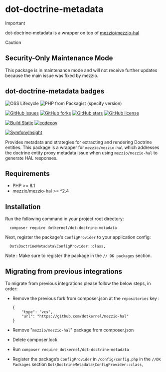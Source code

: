 # dot-doctrine-metadata

> [!IMPORTANT]
> dot-doctrine-metadata is a wrapper on top of [mezzio/mezzio-hal](https://github.com/mezzio/mezzio-hal)

> [!CAUTION]
>
> ## Security-Only Maintenance Mode
>
> This package is in maintenance mode and will not receive further updates because the main issue was fixed by mezzio.

## dot-doctrine-metadata badges

![OSS Lifecycle](https://img.shields.io/osslifecycle/dotkernel/dot-doctrine-metadata)
![PHP from Packagist (specify version)](https://img.shields.io/packagist/php-v/dotkernel/dot-doctrine-metadata/3.2.2)

[![GitHub issues](https://img.shields.io/github/issues/dotkernel/dot-doctrine-metadata)](https://github.com/dotkernel/dot-doctrine-metadata/issues)
[![GitHub forks](https://img.shields.io/github/forks/dotkernel/dot-doctrine-metadata)](https://github.com/dotkernel/dot-doctrine-metadata/network)
[![GitHub stars](https://img.shields.io/github/stars/dotkernel/dot-doctrine-metadata)](https://github.com/dotkernel/dot-doctrine-metadata/stargazers)
[![GitHub license](https://img.shields.io/github/license/dotkernel/dot-doctrine-metadata)](https://github.com/dotkernel/dot-doctrine-metadata/blob/3.0/LICENSE)

[![Build Static](https://github.com/dotkernel/dot-doctrine-metadata/actions/workflows/continuous-integration.yml/badge.svg?branch=3.0)](https://github.com/dotkernel/dot-doctrine-metadata/actions/workflows/continuous-integration.yml)
[![codecov](https://codecov.io/gh/dotkernel/dot-doctrine-metadata/graph/badge.svg?token=ZGR8LJGZV5)](https://codecov.io/gh/dotkernel/dot-doctrine-metadata)

[![SymfonyInsight](https://insight.symfony.com/projects/e76bb03b-b630-4a3e-9a24-b6a04cee7210/big.svg)](https://insight.symfony.com/projects/e76bb03b-b630-4a3e-9a24-b6a04cee7210)

Provides metadata and strategies for extracting and rendering Doctrine entities.
This package is a wrapper for `mezzio/mezzio-hal` which addresses the doctrine entity proxy metadata issue when using `mezzio/mezzio-hal` to generate HAL responses.

## Requirements

- PHP >= 8.1
- mezzio/mezzio-hal >= ^2.4

## Installation

Run the following command in your project root directory:

      composer require dotkernel/dot-doctrine-metadata

Next, register the package's `ConfigProvider` to your application config:

      Dot\DoctrineMetadata\ConfigProvider::class,

Note : Make sure to register the package in the `// DK packages` section.

## Migrating from previous integrations

To migrate from previous integrations please follow the below steps, in order:

- Remove the previous fork from composer.json at the `repositories` key :

      {   
          "type": "vcs",
          "url": "https://github.com/dotkernel/mezzio-hal"
      }

- Remove "`mezzio/mezzio-hal`" package from composer.json
- Delete composer.lock
- Run `composer require dotkernel/dot-doctrine-metadata`
- Register the package’s `ConfigProvider` in `/config/config.php` in the `//DK Packages` section
  `Dot\DoctrineMetadata\ConfigProvider::class,`
